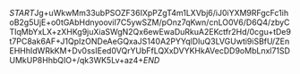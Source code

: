 $START$Jg+uWkwMm33ubPSOZF36IXpPZgT4m1LXVbj6/iJ0iYXM9RFgcFc1ihoB2g5UjE+o0tGAbHdnyooviI7C5ywSZM/pOnz7qKwn/cnLO0V6/D6Q4/zbyCTIqMbYxLX+zXHKg9juXiaSWgN2Qx6ewEwaDuRkuA2EKctfr2Hd/0cgu+tDe9t7PC8ak6AF+J1QpIzONDeAeGQxaJS140A2PYYqlDIuQ3LVGUwti9iSBfU/ZEnEHHhIdWRkKM+Dv0ssIEed0VQrYUbFfLQXxDVYKHkAVecDD9oMbLnxl71SDUMkUP8HhbQIO+/qk3WK5Lv+az4+$END$